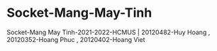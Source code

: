 # Socket-Mang-May-Tinh
Socket-Mang May Tinh-2021-2022-HCMUS | 
20120482-Huy Hoang , 20120352-Hoang Phuc , 20120402-Hoang Viet
